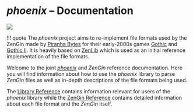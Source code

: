 # *phoenix* – Documentation

![](assets/logo.png)

!!! quote
    The *phoenix* project aims to re-implement file formats used by the ZenGin made by [Piranha Bytes](https://www.piranha-bytes.com/)
    for their early-2000s games [Gothic](https://en.wikipedia.org/wiki/Gothic_(video_game)) and [Gothic II](https://en.wikipedia.org/wiki/Gothic_II).
    It is heavily based on [ZenLib](https://github.com/Try/ZenLib) which is used as an initial reference implementation of the file formats.

Welcome to the joint [*phoenix*]() and *ZenGin* reference documentation. Here you will find information about how to
use the *phoenix* library to parse *ZenGin* files as well as in-depth descriptions of the file formats being used.

The [Library Reference](library/overview.md) contains information relevant for users of the *phoenix* library while the
[ZenGin Reference](engine/overview.md) contains detailed information about each file format and the *ZenGin*
itself.
